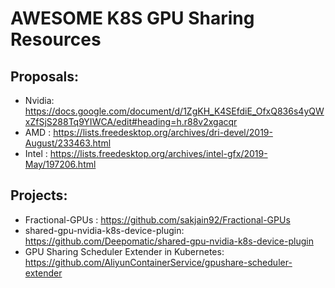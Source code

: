 # AWESOME K8S GPU Sharing Resources

## Proposals:
- Nvidia: https://docs.google.com/document/d/1ZgKH_K4SEfdiE_OfxQ836s4yQWxZfSjS288Tq9YIWCA/edit#heading=h.r88v2xgacqr
- AMD   : https://lists.freedesktop.org/archives/dri-devel/2019-August/233463.html
- Intel : https://lists.freedesktop.org/archives/intel-gfx/2019-May/197206.html

## Projects:
- Fractional-GPUs : https://github.com/sakjain92/Fractional-GPUs
- shared-gpu-nvidia-k8s-device-plugin: https://github.com/Deepomatic/shared-gpu-nvidia-k8s-device-plugin
- GPU Sharing Scheduler Extender in Kubernetes: https://github.com/AliyunContainerService/gpushare-scheduler-extender
